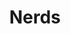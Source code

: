 ---
layout: collect
title: Nerds
permalink: /nerds/
sitemap: true
pagination: 
  enabled: true
  category: nerds
  permalink: /:num/
  title: 'Nerds - Page :num'

---